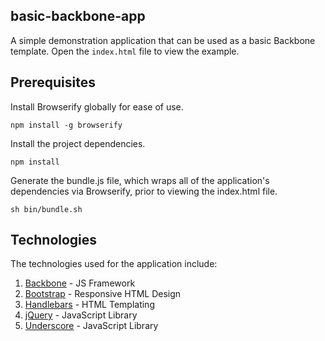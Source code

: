 ## basic-backbone-app

A simple demonstration application that can be used as a basic Backbone template. Open the `index.html` file to view the example.

## Prerequisites

Install Browserify globally for ease of use.

```shell
npm install -g browserify
```

Install the project dependencies.

```shell
npm install
```

Generate the bundle.js file, which wraps all of the application's dependencies via Browserify, prior to viewing the index.html file.

```shell
sh bin/bundle.sh
```

## Technologies

The technologies used for the application include:

1. [Backbone](http://backbonejs.org/) - JS Framework
1. [Bootstrap](http://getbootstrap.com/) - Responsive HTML Design
1. [Handlebars](http://handlebarsjs.com/) - HTML Templating
1. [jQuery](https://jquery.com/) - JavaScript Library
1. [Underscore]() - JavaScript Library
